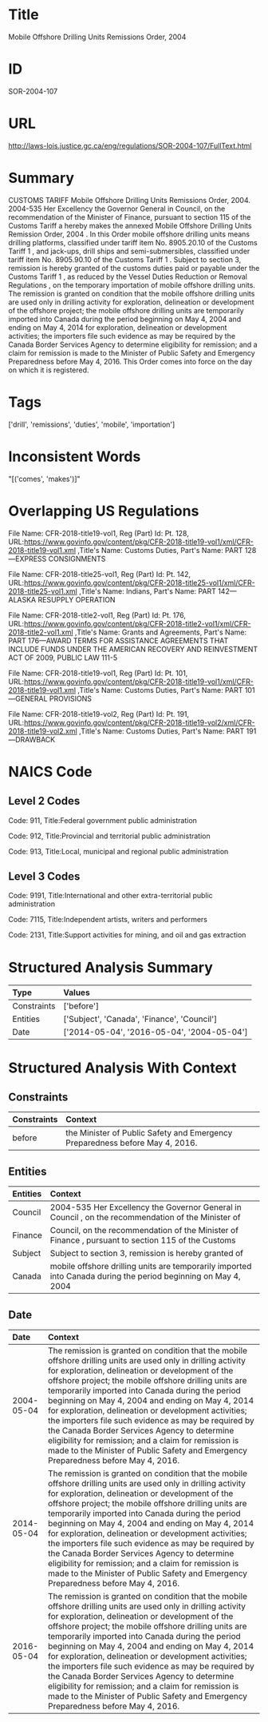 # Title
Mobile Offshore Drilling Units Remissions Order, 2004


# ID
SOR-2004-107

# URL
http://laws-lois.justice.gc.ca/eng/regulations/SOR-2004-107/FullText.html


# Summary
CUSTOMS TARIFF Mobile Offshore Drilling Units Remissions Order, 2004.
2004-535  Her Excellency the Governor General in Council, on the recommendation of the Minister of Finance, pursuant to section 115 of the  Customs Tariff a  hereby makes the annexed  Mobile Offshore Drilling Units Remission Order, 2004 .
In this Order mobile offshore drilling units  means drilling platforms, classified under tariff item No. 8905.20.10 of the  Customs Tariff 1  , and jack-ups, drill ships and semi-submersibles, classified under tariff item No. 8905.90.10 of the  Customs Tariff 1 .
Subject to section 3, remission is hereby granted of the customs duties paid or payable under the  Customs Tariff 1 , as reduced by the  Vessel Duties Reduction or Removal Regulations , on the temporary importation of mobile offshore drilling units.
The remission is granted on condition that the mobile offshore drilling units are used only in drilling activity for exploration, delineation or development of the offshore project; the mobile offshore drilling units are temporarily imported into Canada during the period beginning on May 4, 2004 and ending on May 4, 2014 for exploration, delineation or development activities; the importers file such evidence as may be required by the Canada Border Services Agency to determine eligibility for remission; and a claim for remission is made to the Minister of Public Safety and Emergency Preparedness before May 4, 2016.
This Order comes into force on the day on which it is registered.


# Tags
['drill', 'remissions', 'duties', 'mobile', 'importation']


# Inconsistent Words
"[('comes', 'makes')]"


# Overlapping US Regulations
File Name: CFR-2018-title19-vol1, Reg (Part) Id: Pt. 128, URL:https://www.govinfo.gov/content/pkg/CFR-2018-title19-vol1/xml/CFR-2018-title19-vol1.xml
,Title's Name: Customs Duties, Part's Name: PART 128—EXPRESS CONSIGNMENTS

File Name: CFR-2018-title25-vol1, Reg (Part) Id: Pt. 142, URL:https://www.govinfo.gov/content/pkg/CFR-2018-title25-vol1/xml/CFR-2018-title25-vol1.xml
,Title's Name: Indians, Part's Name: PART 142—ALASKA RESUPPLY OPERATION

File Name: CFR-2018-title2-vol1, Reg (Part) Id: Pt. 176, URL:https://www.govinfo.gov/content/pkg/CFR-2018-title2-vol1/xml/CFR-2018-title2-vol1.xml
,Title's Name: Grants and Agreements, Part's Name: PART 176—AWARD TERMS FOR ASSISTANCE AGREEMENTS THAT INCLUDE FUNDS UNDER THE AMERICAN RECOVERY AND REINVESTMENT ACT OF 2009, PUBLIC LAW 111-5

File Name: CFR-2018-title19-vol1, Reg (Part) Id: Pt. 101, URL:https://www.govinfo.gov/content/pkg/CFR-2018-title19-vol1/xml/CFR-2018-title19-vol1.xml
,Title's Name: Customs Duties, Part's Name: PART 101—GENERAL PROVISIONS

File Name: CFR-2018-title19-vol2, Reg (Part) Id: Pt. 191, URL:https://www.govinfo.gov/content/pkg/CFR-2018-title19-vol2/xml/CFR-2018-title19-vol2.xml
,Title's Name: Customs Duties, Part's Name: PART 191—DRAWBACK




# NAICS Code
## Level 2 Codes
Code: 911, Title:Federal government public administration

Code: 912, Title:Provincial and territorial public administration

Code: 913, Title:Local, municipal and regional public administration




## Level 3 Codes
Code: 9191, Title:International and other extra-territorial public administration

Code: 7115, Title:Independent artists, writers and performers

Code: 2131, Title:Support activities for mining, and oil and gas extraction







# Structured Analysis Summary
| Type        | Values                                      |
|:------------|:--------------------------------------------|
| Constraints | ['before']                                  |
| Entities    | ['Subject', 'Canada', 'Finance', 'Council'] |
| Date        | ['2014-05-04', '2016-05-04', '2004-05-04']  |


# Structured Analysis With Context
 


## Constraints
| Constraints   | Context                                                                       |
|:--------------|:------------------------------------------------------------------------------|
| before        | the Minister of Public Safety and Emergency Preparedness before  May 4, 2016. |


## Entities
| Entities   | Context                                                                                                        |
|:-----------|:---------------------------------------------------------------------------------------------------------------|
| Council    | 2004-535  Her Excellency the Governor General in  Council , on the recommendation of the Minister of           |
| Finance    | Council, on the recommendation of the Minister of Finance , pursuant to section 115 of the Customs             |
| Subject    | Subject to section 3, remission is hereby granted of                                                           |
| Canada     | mobile offshore drilling units are temporarily imported into Canada during the period beginning on May 4, 2004 |


## Date
| Date       | Context                                                                                                                                                                                                                                                                                                                                                                                                                                                                                                                                                                                                                                       |
|:-----------|:----------------------------------------------------------------------------------------------------------------------------------------------------------------------------------------------------------------------------------------------------------------------------------------------------------------------------------------------------------------------------------------------------------------------------------------------------------------------------------------------------------------------------------------------------------------------------------------------------------------------------------------------|
| 2004-05-04 | The remission is granted on condition that the mobile offshore drilling units are used only in drilling activity for exploration, delineation or development of the offshore project; the mobile offshore drilling units are temporarily imported into Canada during the period beginning on May 4, 2004 and ending on May 4, 2014 for exploration, delineation or development activities; the importers file such evidence as may be required by the Canada Border Services Agency to determine eligibility for remission; and a claim for remission is made to the Minister of Public Safety and Emergency Preparedness before May 4, 2016. |
| 2014-05-04 | The remission is granted on condition that the mobile offshore drilling units are used only in drilling activity for exploration, delineation or development of the offshore project; the mobile offshore drilling units are temporarily imported into Canada during the period beginning on May 4, 2004 and ending on May 4, 2014 for exploration, delineation or development activities; the importers file such evidence as may be required by the Canada Border Services Agency to determine eligibility for remission; and a claim for remission is made to the Minister of Public Safety and Emergency Preparedness before May 4, 2016. |
| 2016-05-04 | The remission is granted on condition that the mobile offshore drilling units are used only in drilling activity for exploration, delineation or development of the offshore project; the mobile offshore drilling units are temporarily imported into Canada during the period beginning on May 4, 2004 and ending on May 4, 2014 for exploration, delineation or development activities; the importers file such evidence as may be required by the Canada Border Services Agency to determine eligibility for remission; and a claim for remission is made to the Minister of Public Safety and Emergency Preparedness before May 4, 2016. |


